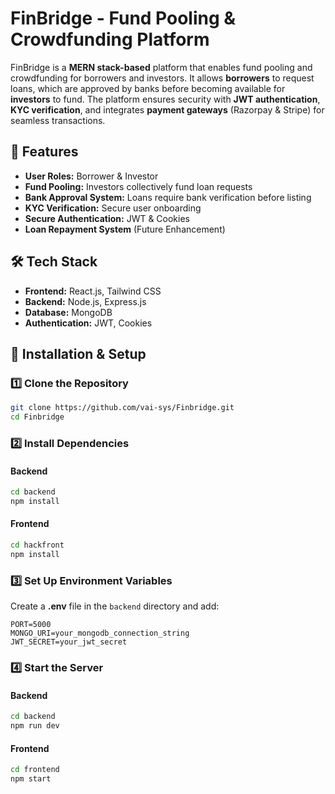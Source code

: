 # FinBridge - Fund Pooling & Crowdfunding Platform

FinBridge is a **MERN stack-based** platform that enables fund pooling and crowdfunding for borrowers and investors. It allows **borrowers** to request loans, which are approved by banks before becoming available for **investors** to fund. The platform ensures security with **JWT authentication**, **KYC verification**, and integrates **payment gateways** (Razorpay & Stripe) for seamless transactions.

## 🚀 Features
- **User Roles:** Borrower & Investor
- **Fund Pooling:** Investors collectively fund loan requests
- **Bank Approval System:** Loans require bank verification before listing
- **KYC Verification:** Secure user onboarding
- **Secure Authentication:** JWT & Cookies
- **Loan Repayment System** (Future Enhancement)

## 🛠️ Tech Stack
- **Frontend:** React.js, Tailwind CSS
- **Backend:** Node.js, Express.js
- **Database:** MongoDB
- **Authentication:** JWT, Cookies


## 📌 Installation & Setup

### 1️⃣ Clone the Repository
```sh
git clone https://github.com/vai-sys/Finbridge.git
cd Finbridge
```

### 2️⃣ Install Dependencies
#### Backend
```sh
cd backend
npm install
```
#### Frontend
```sh
cd hackfront
npm install
```

### 3️⃣ Set Up Environment Variables
Create a **.env** file in the `backend` directory and add:
```env
PORT=5000
MONGO_URI=your_mongodb_connection_string
JWT_SECRET=your_jwt_secret

```

### 4️⃣ Start the Server
#### Backend
```sh
cd backend
npm run dev
```
#### Frontend
```sh
cd frontend
npm start
```









